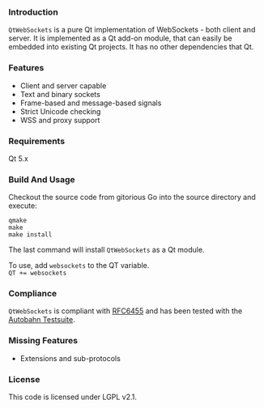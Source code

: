 ### Introduction
`QtWebSockets` is a pure Qt implementation of WebSockets - both client and server.
It is implemented as a Qt add-on module, that can easily be embedded into existing Qt projects. It has no other dependencies that Qt.

### Features
* Client and server capable
* Text and binary sockets
* Frame-based and message-based signals
* Strict Unicode checking
* WSS and proxy support

### Requirements
Qt 5.x

### Build And Usage
Checkout the source code from gitorious
Go into the source directory and execute:   

	qmake  
	make  
	make install  


The last command will install `QtWebSockets` as a Qt module.

To use, add `websockets` to the QT variable.  
`QT += websockets`

### Compliance
`QtWebSockets` is compliant with [RFC6455](http://datatracker.ietf.org/doc/rfc6455/?include_text=1) and has been tested with the [Autobahn Testsuite](http://autobahn.ws/testsuite).  

### Missing Features
* Extensions and sub-protocols

### License
This code is licensed under LGPL v2.1.
